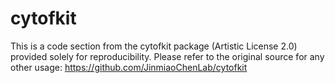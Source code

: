 # cytofkit

This is a code section from the cytofkit package (Artistic License 2.0) provided solely for reproducibility. 
Please refer to the original source for any other usage: https://github.com/JinmiaoChenLab/cytofkit